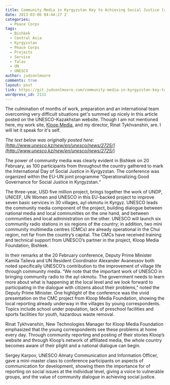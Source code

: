 ```yaml
---
title: Community Media in Kyrgyzstan Key to Achieving Social Justice [cross-post]
date: 2013-03-06 04:44:27 Z
categories:
  - Peace Corps
tags:
  - Bishkek
  - Central Asia
  - Kyrgyzstan
  - Peace Corps
  - Projects
  - Service
  - Talas
  - UN
  - UNESCO
author: judsonlmoore
comments: true
layout: post
link: https://git.judsonlmoore.com/community-media-in-kyrgyzstan-key-to-achieving-social-justice/
wordpress_id: 2131
---
```


The culmination of months of work, preparation and an international team overcoming very difficult situations get's summed up nicely in this article posted on the UNESCO-Kazakhstan website. Though I am not mentioned here, my work site, [Kloop Media,](http://kloop.kg) and my director, Rinat Tykhvanshin, are. I will let it speak for it's self.

_The text below was originally posted here: [http://www.unesco.kz/new/en/unesco/news/2725/](http://www.unesco.kz/new/en/unesco/news/2725/)_

The power of community media was clearly evident in Bishkek on 20 February, as 100 participants from throughout the country gathered to mark the International Day of Social Justice in Kyrgyzstan. The conference was organized within the EU-UN joint programme “Operationalizing Good Governance for Social Justice in Kyrgyzstan.“

The three-year, USD five million project, brings together the work of UNDP, UNICEF, UN Women and UNESCO in this EU-backed project to improve seven basic services in 30 villages, ayl okmotu in Kyrgyz. UNESCO leads the community media component of the project, building dialogue between national media and local communities on the one hand, and between communities and local administration on the other. UNESCO will launch six community radio stations in six regions of the country; in addition, two mini community multimedia centres (CMCs) are already operational in the Chui region, not far from the country’s capital. The CMCs have received training and technical support from UNESCO’s partner in the project, Kloop Media Foundation, Bishkek.

In their remarks at the 20 February conference, Deputy Prime Minister Kamila Talieva and UN Resident Coordinator Alexander Avanessov both noted specifically UNESCO’s contribution to the improvement of village life through community media. “We note that the important work of UNESCO in bringing community radio to the ayl okmotu. The government needs to learn more about what is happening at the local level and we look forward to participating in the dialogue with citizens about their problems,” noted the Deputy Prime Minister.
One highlight of the conference was the vivid presentation on the CMC project from Kloop Media Foundation, showing the local reporting already underway in the villages by young correspondents. Topics include school under population, lack of preschool facilities and sports facilities for youth, hazardous waste removal.

Rinat Tykhvanshin, New Technologies Manager for Kloop Media Foundation emphasized that the young correspondents see these problems at home every day. Through community reporting and posting of their stories Kloop’s website and through Kloop’s network of affiliated media, the whole country becomes aware of their plight and a national dialogue can begin.

Sergey Karpov, UNESCO Almaty Communication and Information Officer, gave a mini-master class to conference participants on aspects of communication for development, showing them the importance for of reporting on social issues at the individual level, giving a voice to vulnerable groups, and the value of community dialogue in achieving social justice.
